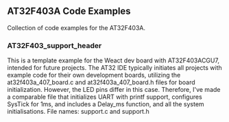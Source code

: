 ## AT32F403A Code Examples
Collection of code examples for the AT32F403A.

### AT32F403_support_header
This is a template example for the Weact dev board with AT32F403ACGU7, intended for future projects. The AT32 IDE typically initiates all projects with example code for their own  development boards, utilizing the at32f403a_407_board.c and at32f403a_407_board.h files for board initialization. However, the LED pins differ in this case. Therefore, I've made a comparable file that initializes UART with printf support, configures SysTick for 1ms, and includes a Delay_ms function, and all the system initialisations. 
File names: support.c and support.h
